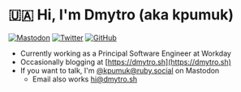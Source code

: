 # 🇺🇦 Hi, I'm Dmytro (aka kpumuk)

[![Mastodon](https://img.shields.io/mastodon/follow/109263443718869612?color=6364ff&domain=https%3A%2F%2Fruby.social&label=Mastodon&logo=mastodon&logoColor=fff&style=flat-square)](https://ruby.social/@kpumuk)
[![Twitter](https://img.shields.io/twitter/follow/kpumuk?color=1da1f2&label=Twitter&logo=twitter&logoColor=fff&style=flat-square)](https://twitter.com/kpumuk)
[![GitHub](https://img.shields.io/github/followers/kpumuk?color=f5f5f5&label=GitHub&logo=github&logoColor=fff&style=flat-square)](https://github.com/kpumuk)

* Currently working as a Principal Software Engineer at Workday
* Occasionally blogging at [https://dmytro.sh](https://dmytro.sh)
* If you want to talk, I'm [@kpumuk@ruby.social](https://ruby.social/@kpumuk) on Mastodon
  * Email also works [hi@dmytro.sh](mailto:hi@dmytro.sh)
